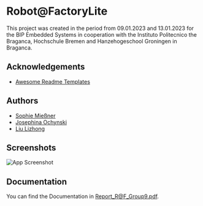 
# Robot@FactoryLite

This project was created in the period from 09.01.2023 and 13.01.2023 for the BIP Embedded Systems in cooperation with the Instituto Politecnico the Braganca, Hochschule Bremen and Hanzehogeschool Groningen in Braganca.


## Acknowledgements

 - [Awesome Readme Templates](https://awesomeopensource.com/project/elangosundar/awesome-README-templates)

## Authors

- [Sophie Mießner](https://www.github.com/sophiemie)
- [Josephina Ochynski](https://www.github.com/josy12345)
- [Liu Lizhong](https://www.github.com/llzlby)




## Screenshots

![App Screenshot](https://via.placeholder.com/468x300?text=App+Screenshot+Here)


## Documentation

You can find the Documentation in Report_R@F_Group9.pdf.

